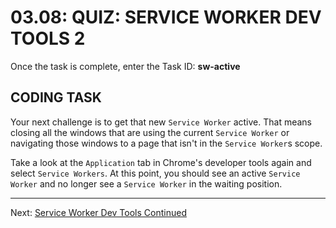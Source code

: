 # 03.08: QUIZ: SERVICE WORKER DEV TOOLS 2
Once the task is complete, enter the Task ID: **sw-active**

## CODING TASK
Your next challenge is to get that new `Service Worker` active. That means closing all the windows that are using the current `Service Worker` or navigating those windows to a page that isn't in the `Service Worker`s scope. 

Take a look at the `Application` tab in Chrome's developer tools again and select `Service Workers`. At this point, you should see an active `Service Worker` and no longer see a `Service Worker` in the waiting position.

- - -

Next: [Service Worker Dev Tools Continued](./09-dev-tools-continued.md)